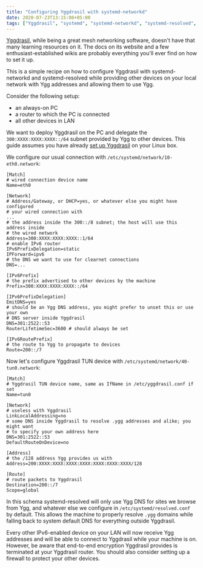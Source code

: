 ```yaml
---
title: "Configuring Yggdrasil with systemd-networkd"
date: 2020-07-23T13:15:08+05:00
tags: ["Yggdrasil", "systemd", "systemd-networkd", "systemd-resolved", "Linux"]
---
```


[Yggdrasil][ygg], while being a great mesh networking software, doesn't have
that many learning resources on it. The docs on its website and a few
enthusiast-established wikis are probably everything you'll ever find on how to
set it up.

[ygg]: https://yggdrasil-network.github.io

This is a simple recipe on how to configure Yggdrasil with systemd-networkd and
systemd-resolved while providing other devices on your local network with Ygg
addresses and allowing them to use Ygg.

<!--more-->

Consider the following setup:

+ an always-on PC
+ a router to which the PC is connected
+ all other devices in LAN

We want to deploy Yggdrasil on the PC and delegate the `300:XXXX:XXXX:XXXX::/64`
subnet provided by Ygg to other devices. This guide assumes you have already
[set up Yggdrasil][yggdoc] on your Linux box.

[yggdoc]: https://yggdrasil-network.github.io/configuration.html

We configure our usual connection with `/etc/systemd/network/10-eth0.network`:

```
[Match]
# wired connection device name
Name=eth0

[Network]
# Address/Gateway, or DHCP=yes, or whatever else you might have configured
# your wired connection with
...
# the address inside the 300::/8 subnet; the host will use this address inside
# the wired network
Address=300:XXXX:XXXX:XXXX::1/64
# enable IPv6 router
IPv6PrefixDelegation=static
IPForward=ipv6
# the DNS we want to use for clearnet connections
DNS=...

[IPv6Prefix]
# the prefix advertised to other devices by the machine
Prefix=300:XXXX:XXXX:XXXX::/64

[IPv6PrefixDelegation]
EmitDNS=yes
# should be an Ygg DNS address, you might prefer to unset this or use your own
# DNS server inside Yggdrasil
DNS=301:2522::53
RouterLifetimeSec=3600 # should always be set

[IPv6RoutePrefix]
# the route to Ygg to propagate to devices
Route=200::/7
```

Now let's configure Yggdrasil TUN device with
`/etc/systemd/network/40-tun0.network`:

```
[Match]
# Yggdrasil TUN device name, same as IfName in /etc/yggdrasil.conf if set
Name=tun0

[Network]
# useless with Yggdrasil
LinkLocalAddressing=no
# some DNS inside Yggdrasil to resolve .ygg addresses and alike; you might want
# to specify your own address here
DNS=301:2522::53
DefaultRouteOnDevice=no

[Address]
# the /128 address Ygg provides us with
Address=200:XXXX:XXXX:XXXX:XXXX:XXXX:XXXX:XXXX/128

[Route]
# route packets to Yggdrasil
Destination=200::/7
Scope=global
```

In this schema systemd-resolved will only use Ygg DNS for sites we browse from
Ygg, and whatever else we configure in `/etc/systemd/resolved.conf` by default.
This allows the machine to properly resolve `.ygg` domains while falling back
to system default DNS for everything outside Yggdrasil.

Every other IPv6-enabled device on your LAN will now receive Ygg addresses and
will be able to connect to Yggdrasil while your machine is on. However, be aware
that end-to-end encryption Yggdrasil provides is terminated at your Yggdrasil
router. You should also consider setting up a firewall to protect your other
devices.
